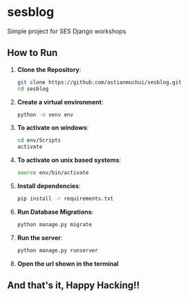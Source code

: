 # sesblog
Simple project for SES Django workshops
## How to Run

1. **Clone the Repository**:
    ```bash
    git clone https://github.com/astianmuchui/sesblog.git
    cd sesblog
    ```

2. **Create a virtual environment**:
    ```bash
    python -m venv env
    ```

3. **To activate on windows**:
    ```bash
    cd env/Scripts
    activate
    ```

4. **To activate on unix based systems**:
    ```bash
    source env/bin/activate
    ```

5. **Install dependencies**:
    ```bash
    pip install -r requirements.txt
    ```
6. **Run Database Migrations**:
    ```bash
    python manage.py migrate
    ```
7. **Run the server**:
    ```bash
    python manage.py runserver
    ```

8. **Open the url shown in the terminal**

## And that's it, Happy Hacking!!